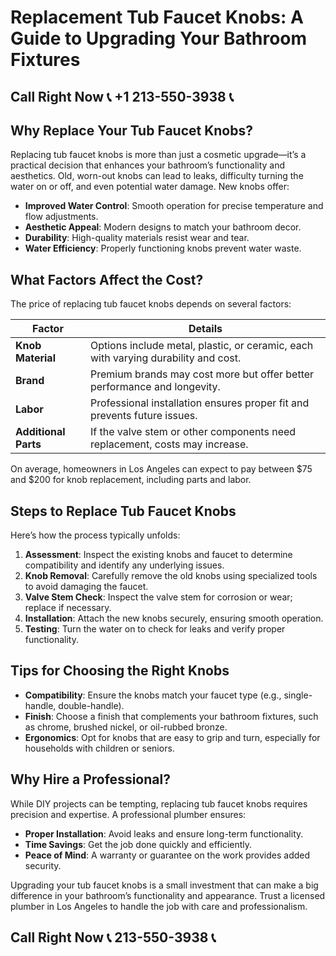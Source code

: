 # Replacement Tub Faucet Knobs: A Guide to Upgrading Your Bathroom Fixtures  

## Call Right Now 📞 +1 213-550-3938 📞

## Why Replace Your Tub Faucet Knobs?  

Replacing tub faucet knobs is more than just a cosmetic upgrade—it’s a practical decision that enhances your bathroom’s functionality and aesthetics. Old, worn-out knobs can lead to leaks, difficulty turning the water on or off, and even potential water damage. New knobs offer:  

- **Improved Water Control**: Smooth operation for precise temperature and flow adjustments.  
- **Aesthetic Appeal**: Modern designs to match your bathroom decor.  
- **Durability**: High-quality materials resist wear and tear.  
- **Water Efficiency**: Properly functioning knobs prevent water waste.  

## What Factors Affect the Cost?  

The price of replacing tub faucet knobs depends on several factors:  

| **Factor**               | **Details**                                                                 |  
|--------------------------|-----------------------------------------------------------------------------|  
| **Knob Material**         | Options include metal, plastic, or ceramic, each with varying durability and cost. |  
| **Brand**                 | Premium brands may cost more but offer better performance and longevity.    |  
| **Labor**                 | Professional installation ensures proper fit and prevents future issues.   |  
| **Additional Parts**      | If the valve stem or other components need replacement, costs may increase. |  

On average, homeowners in Los Angeles can expect to pay between $75 and $200 for knob replacement, including parts and labor.  

## Steps to Replace Tub Faucet Knobs  

Here’s how the process typically unfolds:  

1. **Assessment**: Inspect the existing knobs and faucet to determine compatibility and identify any underlying issues.  
2. **Knob Removal**: Carefully remove the old knobs using specialized tools to avoid damaging the faucet.  
3. **Valve Stem Check**: Inspect the valve stem for corrosion or wear; replace if necessary.  
4. **Installation**: Attach the new knobs securely, ensuring smooth operation.  
5. **Testing**: Turn the water on to check for leaks and verify proper functionality.  

## Tips for Choosing the Right Knobs  

- **Compatibility**: Ensure the knobs match your faucet type (e.g., single-handle, double-handle).  
- **Finish**: Choose a finish that complements your bathroom fixtures, such as chrome, brushed nickel, or oil-rubbed bronze.  
- **Ergonomics**: Opt for knobs that are easy to grip and turn, especially for households with children or seniors.  

## Why Hire a Professional?  

While DIY projects can be tempting, replacing tub faucet knobs requires precision and expertise. A professional plumber ensures:  

- **Proper Installation**: Avoid leaks and ensure long-term functionality.  
- **Time Savings**: Get the job done quickly and efficiently.  
- **Peace of Mind**: A warranty or guarantee on the work provides added security.  

Upgrading your tub faucet knobs is a small investment that can make a big difference in your bathroom’s functionality and appearance. Trust a licensed plumber in Los Angeles to handle the job with care and professionalism.
## Call Right Now 📞 213-550-3938 📞